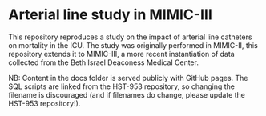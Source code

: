 # Arterial line study in MIMIC-III

This repository reproduces a study on the impact of arterial line catheters on mortality in the ICU. The study was originally performed in MIMIC-II, this repository extends it to MIMIC-III, a more recent instantiation of data collected from the Beth Israel Deaconess Medical Center.

NB: Content in the docs folder is served publicly with GitHub pages. The SQL scripts are linked from the HST-953 repository, so changing the filename is discouraged (and if filenames do change, please update the HST-953 repository!).
